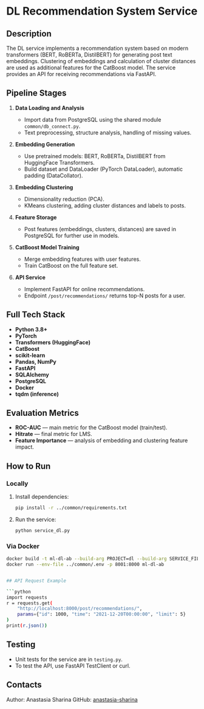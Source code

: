 # DL Recommendation System Service

## Description

The DL service implements a recommendation system based on modern transformers (BERT, RoBERTa, DistilBERT) for generating post text embeddings. Clustering of embeddings and calculation of cluster distances are used as additional features for the CatBoost model. The service provides an API for receiving recommendations via FastAPI.

## Pipeline Stages

1. **Data Loading and Analysis**  
   - Import data from PostgreSQL using the shared module `common/db_connect.py`.
   - Text preprocessing, structure analysis, handling of missing values.

2. **Embedding Generation**  
   - Use pretrained models: BERT, RoBERTa, DistilBERT from HuggingFace Transformers.
   - Build dataset and DataLoader (PyTorch DataLoader), automatic padding (DataCollator).

3. **Embedding Clustering**  
   - Dimensionality reduction (PCA).
   - KMeans clustering, adding cluster distances and labels to posts.

4. **Feature Storage**  
   - Post features (embeddings, clusters, distances) are saved in PostgreSQL for further use in models.

5. **CatBoost Model Training**  
   - Merge embedding features with user features.
   - Train CatBoost on the full feature set.

6. **API Service**  
   - Implement FastAPI for online recommendations.
   - Endpoint `/post/recommendations/` returns top-N posts for a user.

## Full Tech Stack

- **Python 3.8+**
- **PyTorch**
- **Transformers (HuggingFace)**
- **CatBoost**
- **scikit-learn**
- **Pandas, NumPy**
- **FastAPI**
- **SQLAlchemy**
- **PostgreSQL**
- **Docker**
- **tqdm (inference)**

## Evaluation Metrics

- **ROC-AUC** — main metric for the CatBoost model (train/test).
- **Hitrate** — final metric for LMS.
- **Feature Importance** — analysis of embedding and clustering feature impact.

## How to Run

### Locally

1. Install dependencies:
    ```bash
    pip install -r ../common/requirements.txt
    ```

2. Run the service:
    ```bash
    python service_dl.py
    ```

### Via Docker

```bash
docker build -t ml-dl-ab --build-arg PROJECT=dl --build-arg SERVICE_FILE=service_dl.py .
docker run --env-file ../common/.env -p 8001:8000 ml-dl-ab


## API Request Example

```python
import requests
r = requests.get(
    "http://localhost:8000/post/recommendations/", 
    params={"id": 1000, "time": "2021-12-20T00:00:00", "limit": 5}
)
print(r.json())
```

## Testing

- Unit tests for the service are in `testing.py`.
- To test the API, use FastAPI TestClient or curl.

## Contacts

Author: Anastasia Sharina
GitHub: [anastasia-sharina](https://github.com/anastasia-sharina)